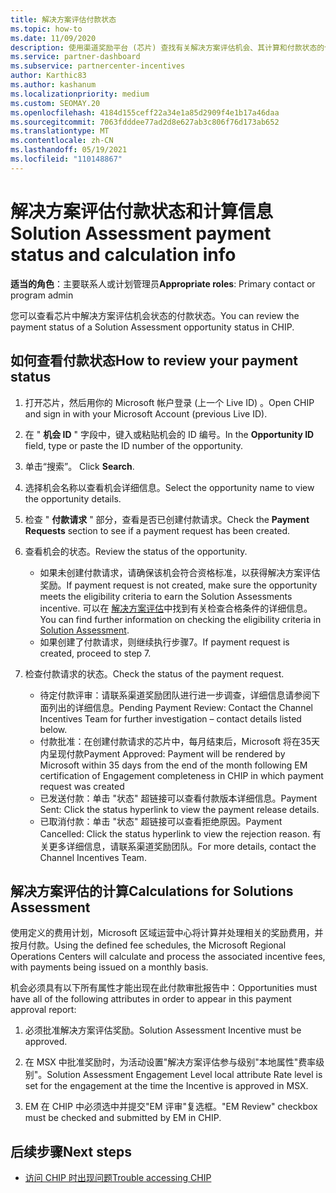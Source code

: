 ```yaml
---
title: 解决方案评估付款状态
ms.topic: how-to
ms.date: 11/09/2020
description: 使用渠道奖励平台 (芯片) 查找有关解决方案评估机会、其计算和付款状态的信息。
ms.service: partner-dashboard
ms.subservice: partnercenter-incentives
author: Karthic83
ms.author: kashanum
ms.localizationpriority: medium
ms.custom: SEOMAY.20
ms.openlocfilehash: 4184d155ceff22a34e1a85d2909f4e1b17a46daa
ms.sourcegitcommit: 7063fdddee77ad2d8e627ab3c806f76d173ab652
ms.translationtype: MT
ms.contentlocale: zh-CN
ms.lasthandoff: 05/19/2021
ms.locfileid: "110148867"
---
```

# <a name="solution-assessment-payment-status-and-calculation-info"></a><span data-ttu-id="ae784-103">解决方案评估付款状态和计算信息</span><span class="sxs-lookup"><span data-stu-id="ae784-103">Solution Assessment payment status and calculation info</span></span>

<span data-ttu-id="ae784-104">**适当的角色**：主要联系人或计划管理员</span><span class="sxs-lookup"><span data-stu-id="ae784-104">**Appropriate roles**: Primary contact or program admin</span></span>

<span data-ttu-id="ae784-105">您可以查看芯片中解决方案评估机会状态的付款状态。</span><span class="sxs-lookup"><span data-stu-id="ae784-105">You can review the payment status of a Solution Assessment opportunity status in CHIP.</span></span>

## <a name="how-to-review-your-payment-status"></a><span data-ttu-id="ae784-106">如何查看付款状态</span><span class="sxs-lookup"><span data-stu-id="ae784-106">How to review your payment status</span></span>

1. <span data-ttu-id="ae784-107">打开芯片，然后用你的 Microsoft 帐户登录 (上一个 Live ID) 。</span><span class="sxs-lookup"><span data-stu-id="ae784-107">Open CHIP and sign in with your Microsoft Account (previous Live ID).</span></span>
2. <span data-ttu-id="ae784-108">在 " **机会 ID** " 字段中，键入或粘贴机会的 ID 编号。</span><span class="sxs-lookup"><span data-stu-id="ae784-108">In the **Opportunity ID** field, type or paste the ID number of the opportunity.</span></span>
3. <span data-ttu-id="ae784-109">单击“搜索”。 </span><span class="sxs-lookup"><span data-stu-id="ae784-109">Click **Search**.</span></span>
4. <span data-ttu-id="ae784-110">选择机会名称以查看机会详细信息。</span><span class="sxs-lookup"><span data-stu-id="ae784-110">Select the opportunity name to view the opportunity details.</span></span>
5. <span data-ttu-id="ae784-111">检查 " **付款请求** " 部分，查看是否已创建付款请求。</span><span class="sxs-lookup"><span data-stu-id="ae784-111">Check the **Payment Requests** section to see if a payment request has been created.</span></span>
6. <span data-ttu-id="ae784-112">查看机会的状态。</span><span class="sxs-lookup"><span data-stu-id="ae784-112">Review the status of the opportunity.</span></span>

    - <span data-ttu-id="ae784-113">如果未创建付款请求，请确保该机会符合资格标准，以获得解决方案评估奖励。</span><span class="sxs-lookup"><span data-stu-id="ae784-113">If payment request is not created, make sure the opportunity meets the eligibility criteria to earn the Solution Assessments incentive.</span></span> <span data-ttu-id="ae784-114">可以在 [解决方案评估](chip-solution-assessment.md)中找到有关检查合格条件的详细信息。</span><span class="sxs-lookup"><span data-stu-id="ae784-114">You can find further information on checking the eligibility criteria in [Solution Assessment](chip-solution-assessment.md).</span></span>
    - <span data-ttu-id="ae784-115">如果创建了付款请求，则继续执行步骤7。</span><span class="sxs-lookup"><span data-stu-id="ae784-115">If payment request is created, proceed to step 7.</span></span>
7. <span data-ttu-id="ae784-116">检查付款请求的状态。</span><span class="sxs-lookup"><span data-stu-id="ae784-116">Check the status of the payment request.</span></span>

    - <span data-ttu-id="ae784-117">待定付款评审：请联系渠道奖励团队进行进一步调查，详细信息请参阅下面列出的详细信息。</span><span class="sxs-lookup"><span data-stu-id="ae784-117">Pending Payment Review: Contact the Channel Incentives Team for further investigation – contact details listed below.</span></span>
    - <span data-ttu-id="ae784-118">付款批准：在创建付款请求的芯片中，每月结束后，Microsoft 将在35天内呈现付款</span><span class="sxs-lookup"><span data-stu-id="ae784-118">Payment Approved: Payment will be rendered by Microsoft within 35 days from the end of the month following EM certification of Engagement completeness in CHIP in which payment request was created</span></span>
    -  <span data-ttu-id="ae784-119">已发送付款：单击 "状态" 超链接可以查看付款版本详细信息。</span><span class="sxs-lookup"><span data-stu-id="ae784-119">Payment Sent: Click the status hyperlink to view the payment release details.</span></span>
    - <span data-ttu-id="ae784-120">已取消付款：单击 "状态" 超链接可以查看拒绝原因。</span><span class="sxs-lookup"><span data-stu-id="ae784-120">Payment Cancelled: Click the status hyperlink to view the rejection reason.</span></span> <span data-ttu-id="ae784-121">有关更多详细信息，请联系渠道奖励团队。</span><span class="sxs-lookup"><span data-stu-id="ae784-121">For more details, contact the Channel Incentives Team.</span></span>

## <a name="calculations-for-solutions-assessment"></a><span data-ttu-id="ae784-122">解决方案评估的计算</span><span class="sxs-lookup"><span data-stu-id="ae784-122">Calculations for Solutions Assessment</span></span>

<span data-ttu-id="ae784-123">使用定义的费用计划，Microsoft 区域运营中心将计算并处理相关的奖励费用，并按月付款。</span><span class="sxs-lookup"><span data-stu-id="ae784-123">Using the defined fee schedules, the Microsoft Regional Operations Centers will calculate and process the associated incentive fees, with payments being issued on a monthly basis.</span></span>

<span data-ttu-id="ae784-124">机会必须具有以下所有属性才能出现在此付款审批报告中：</span><span class="sxs-lookup"><span data-stu-id="ae784-124">Opportunities must have all of the following attributes in order to appear in this payment approval report:</span></span>

1. <span data-ttu-id="ae784-125">必须批准解决方案评估奖励。</span><span class="sxs-lookup"><span data-stu-id="ae784-125">Solution Assessment Incentive must be approved.</span></span>

1. <span data-ttu-id="ae784-126">在 MSX 中批准奖励时，为活动设置"解决方案评估参与级别"本地属性"费率级别"。</span><span class="sxs-lookup"><span data-stu-id="ae784-126">Solution Assessment Engagement Level local attribute Rate level is set for the engagement at the time the Incentive is approved in MSX.</span></span>
 
1. <span data-ttu-id="ae784-127">EM 在 CHIP 中必须选中并提交"EM 评审"复选框。</span><span class="sxs-lookup"><span data-stu-id="ae784-127">"EM Review" checkbox must be checked and submitted by EM in CHIP.</span></span>

## <a name="next-steps"></a><span data-ttu-id="ae784-128">后续步骤</span><span class="sxs-lookup"><span data-stu-id="ae784-128">Next steps</span></span>

- [<span data-ttu-id="ae784-129">访问 CHIP 时出现问题</span><span class="sxs-lookup"><span data-stu-id="ae784-129">Trouble accessing CHIP</span></span>](chip-access-trouble.md) 
